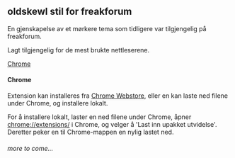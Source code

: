 ## oldskewl stil for freakforum

En gjenskapelse av et mørkere tema som tidligere var tilgjengelig på freakforum.

Lagt tilgjengelig for de mest brukte nettleserene.

<a href="https://github.com/Lanjelin/oldskewl/tree/master#chrome">Chrome</a>


#### Chrome
Extension kan installeres fra <a href="https://chrome.google.com/webstore/detail/freakno-oldskewl/cpilifhaiommiogjchddffpdhhpmeabl">Chrome Webstore</a>, eller en kan laste ned filene under Chrome, og installere lokalt.

For å installere lokalt, laster en ned filene under Chrome, åpner <a href="chrome://extensions/">chrome://extensions/</a> i Chrome, og velger å 'Last inn upakket utvidelse'. Deretter peker en til Chrome-mappen en nylig lastet ned.

###### more to come...
